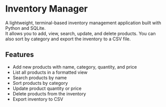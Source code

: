 # Inventory Manager

A lightweight, terminal-based inventory management application built with Python and SQLite.  
It allows you to add, view, search, update, and delete products. You can also sort by category and export the inventory to a CSV file.

## Features

- Add new products with name, category, quantity, and price
- List all products in a formatted view
- Search products by name
- Sort products by category
- Update product quantity or price
- Delete products from the inventory
- Export inventory to CSV
